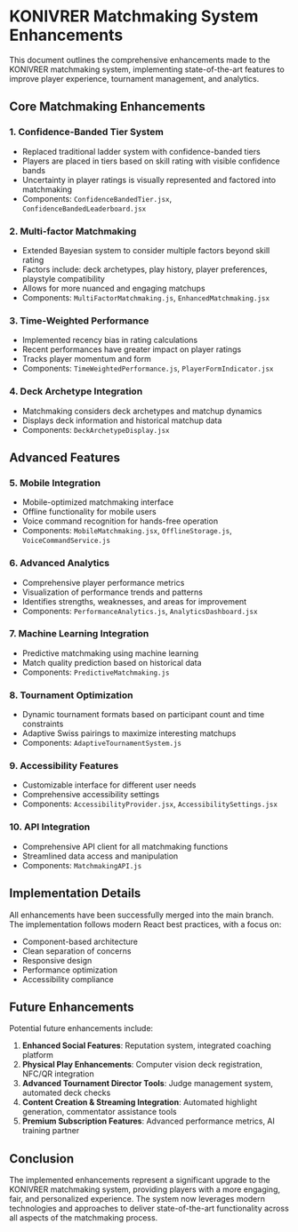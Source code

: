 # KONIVRER Matchmaking System Enhancements

This document outlines the comprehensive enhancements made to the KONIVRER matchmaking system, implementing state-of-the-art features to improve player experience, tournament management, and analytics.

## Core Matchmaking Enhancements

### 1. Confidence-Banded Tier System
- Replaced traditional ladder system with confidence-banded tiers
- Players are placed in tiers based on skill rating with visible confidence bands
- Uncertainty in player ratings is visually represented and factored into matchmaking
- Components: `ConfidenceBandedTier.jsx`, `ConfidenceBandedLeaderboard.jsx`

### 2. Multi-factor Matchmaking
- Extended Bayesian system to consider multiple factors beyond skill rating
- Factors include: deck archetypes, play history, player preferences, playstyle compatibility
- Allows for more nuanced and engaging matchups
- Components: `MultiFactorMatchmaking.js`, `EnhancedMatchmaking.jsx`

### 3. Time-Weighted Performance
- Implemented recency bias in rating calculations
- Recent performances have greater impact on player ratings
- Tracks player momentum and form
- Components: `TimeWeightedPerformance.js`, `PlayerFormIndicator.jsx`

### 4. Deck Archetype Integration
- Matchmaking considers deck archetypes and matchup dynamics
- Displays deck information and historical matchup data
- Components: `DeckArchetypeDisplay.jsx`

## Advanced Features

### 5. Mobile Integration
- Mobile-optimized matchmaking interface
- Offline functionality for mobile users
- Voice command recognition for hands-free operation
- Components: `MobileMatchmaking.jsx`, `OfflineStorage.js`, `VoiceCommandService.js`

### 6. Advanced Analytics
- Comprehensive player performance metrics
- Visualization of performance trends and patterns
- Identifies strengths, weaknesses, and areas for improvement
- Components: `PerformanceAnalytics.js`, `AnalyticsDashboard.jsx`

### 7. Machine Learning Integration
- Predictive matchmaking using machine learning
- Match quality prediction based on historical data
- Components: `PredictiveMatchmaking.js`

### 8. Tournament Optimization
- Dynamic tournament formats based on participant count and time constraints
- Adaptive Swiss pairings to maximize interesting matchups
- Components: `AdaptiveTournamentSystem.js`

### 9. Accessibility Features
- Customizable interface for different user needs
- Comprehensive accessibility settings
- Components: `AccessibilityProvider.jsx`, `AccessibilitySettings.jsx`

### 10. API Integration
- Comprehensive API client for all matchmaking functions
- Streamlined data access and manipulation
- Components: `MatchmakingAPI.js`

## Implementation Details

All enhancements have been successfully merged into the main branch. The implementation follows modern React best practices, with a focus on:

- Component-based architecture
- Clean separation of concerns
- Responsive design
- Performance optimization
- Accessibility compliance

## Future Enhancements

Potential future enhancements include:

1. **Enhanced Social Features**: Reputation system, integrated coaching platform
2. **Physical Play Enhancements**: Computer vision deck registration, NFC/QR integration
3. **Advanced Tournament Director Tools**: Judge management system, automated deck checks
4. **Content Creation & Streaming Integration**: Automated highlight generation, commentator assistance tools
5. **Premium Subscription Features**: Advanced performance metrics, AI training partner

## Conclusion

The implemented enhancements represent a significant upgrade to the KONIVRER matchmaking system, providing players with a more engaging, fair, and personalized experience. The system now leverages modern technologies and approaches to deliver state-of-the-art functionality across all aspects of the matchmaking process.